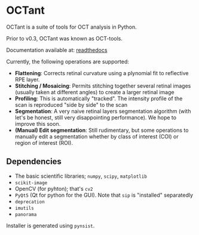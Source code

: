 # OCTant

OCTant is a suite of tools for OCT analysis in Python.

Prior to v0.3, OCTant was known as OCT-tools.

Documentation available at: [readthedocs](https://oct-tools.readthedocs.io/en/latest/)

Currently, the following operations are supported:
* **Flattening**: Corrects retinal curvature using a plynomial fit to reflective RPE layer.
* **Stitching / Mosaicing**: Permits stitching together several retinal images (usually taken at different angles) to create a larger retinal image
* **Profiling**:  This is automatically "tracked". The intensity profile of the scan is reproduced "side by side" to the scan
* **Segmentation**: A very naive retinal layers segmentation algorithm (with let's be honest, still very disappointing performance). We hope to improve this soon.
* **(Manual) Edit segmentation**: Still rudimentary, but some operations to manually edit a segmentation whether by class of interest (COI) or region of interest (ROI).

## Dependencies

* The basic scientific libraries; `numpy`, `scipy`, `matplotlib`
* `scikit-image`
* OpenCV (for pyhton); that's `cv2`
* `PyQt5` (Qt for python for the GUI). Note that `sip` is "installed" separatedly
* `deprecation`
* `imutils`
* `panorama`

Installer is generated using `pynsist`.
